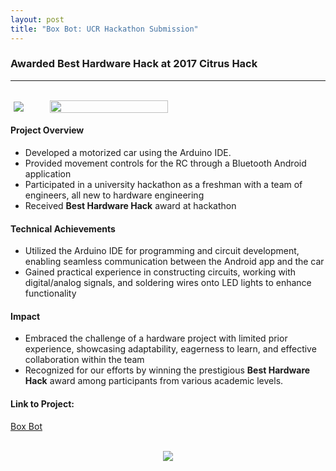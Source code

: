 ```yaml
---
layout: post
title: "Box Bot: UCR Hackathon Submission"
---
```


### Awarded **Best Hardware Hack** at 2017 Citrus Hack
---

<br>

<div align="center" style="display: flex; align-items: center;">
  <img src="{{ site.url }}/assets/Files/BoxBot/Award.JPG" style="max-width: 50%; height: auto; margin: 0 5px;"/>
  <img src="{{ site.url }}/assets/Files/BoxBot/BoxBot.JPG" style="max-width: 50%; height: 75%; margin: 0 5px;"/>
</div>

#### Project Overview
* Developed a motorized car using the Arduino IDE.
* Provided movement controls for the RC through a Bluetooth Android application
* Participated in a university hackathon as a freshman with a team of engineers, all new to hardware engineering
* Received **Best Hardware Hack** award at hackathon

#### Technical Achievements 
* Utilized the Arduino IDE for programming and circuit development, enabling seamless communication between the Android app and the car
* Gained practical experience in constructing circuits, working with digital/analog signals, and soldering wires onto LED lights to enhance functionality

#### Impact 
* Embraced the challenge of a hardware project with limited prior experience, showcasing adaptability, eagerness to learn, and effective collaboration within the team
* Recognized for our efforts by winning the prestigious **Best Hardware Hack** award among participants from various academic levels.

#### Link to Project:

[Box Bot](https://devpost.com/software/box-bot)

<br/>

<div align="center">
   <img src="{{ site.url }}/assets/Files/BoxBot/BoxBot.gif"/>
</div>

